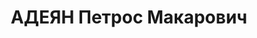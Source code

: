 ---
title: АДЕЯН Петрос Макарович
description: "Род. в 1903, Турция, армянин. Род занятий: до ареста преподаватель -\
  \ временно исполняющий должность начальника учебной части военно-политического отдела\
  \ ТВУ (Тбилисского военного училища), в звании политрук. \n  Осужден Тройкой при\
  \ НКВД ГССР 05.01.1938. Мера наказания: расстрел с конфискацией личного имущества.\
  \ Дата расстрела: 08.01.1938"
---